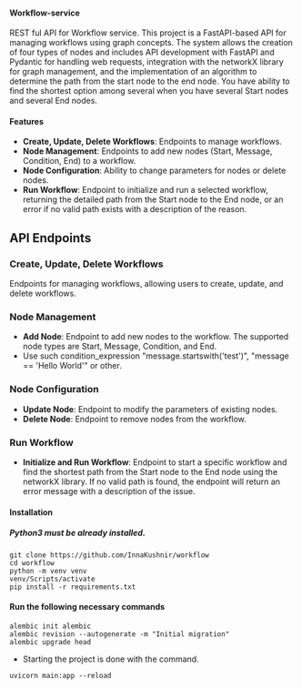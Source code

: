 #### Workflow-service

REST ful API for Workflow service.
This project is a FastAPI-based API for managing workflows using graph concepts. The system allows the creation of four types of nodes and includes API development with FastAPI and Pydantic for handling web requests, integration with the networkX library for graph management, and the implementation of an algorithm to determine the path from the start node to the end node.
You have ability to find the shortest option among several when you have several Start nodes and several End nodes.


#### Features


- **Create, Update, Delete Workflows**: Endpoints to manage workflows.
- **Node Management**: Endpoints to add new nodes (Start, Message, Condition, End) to a workflow.
- **Node Configuration**: Ability to change parameters for nodes or delete nodes.
- **Run Workflow**: Endpoint to initialize and run a selected workflow, returning the detailed path from the Start node to the End node, or an error if no valid path exists with a description of the reason.

## API Endpoints

### Create, Update, Delete Workflows

Endpoints for managing workflows, allowing users to create, update, and delete workflows.

### Node Management

- **Add Node**: Endpoint to add new nodes to the workflow. The supported node types are Start, Message, Condition, and End.
- Use such condition_expression "message.startswith('test')", "message == 'Hello World'" or other.

### Node Configuration

- **Update Node**: Endpoint to modify the parameters of existing nodes.
- **Delete Node**: Endpoint to remove nodes from the workflow.

### Run Workflow

- **Initialize and Run Workflow**: Endpoint to start a specific workflow and find the shortest path from the Start node to the End node using the networkX library. If no valid path is found, the endpoint will return an error message with a description of the issue.

#### Installation
##### Python3 must be already installed.
```
git clone https://github.com/InnaKushnir/workflow
cd workflow
python -m venv venv
venv/Scripts/activate
pip install -r requirements.txt
```


#### Run the following necessary commands
```
alembic init alembic
alembic revision --autogenerate -m "Initial migration"
alembic upgrade head
```

* Starting the project is done with the command.
```
uvicorn main:app --reload
```

